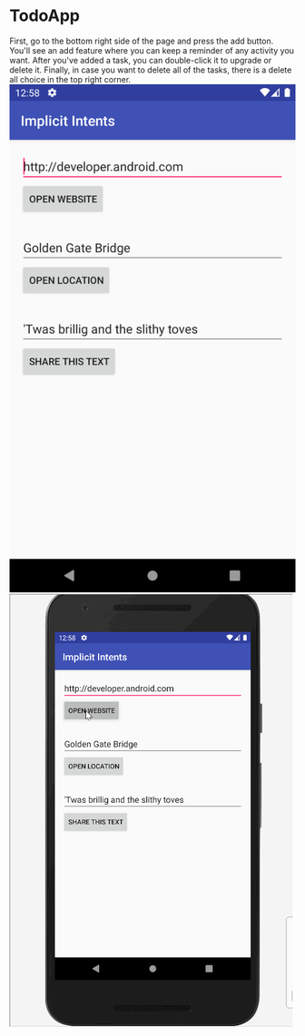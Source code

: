 # TodoApp
First, go to the bottom right side of the page and press the add button. You'll see an add feature where you can keep a reminder of any activity you want. After you've added a task, you can double-click it to upgrade or delete it. Finally, in case you want to delete all of the tasks, there is a delete all choice in the top right corner.
![](homework.png)
![](homework.gif)
